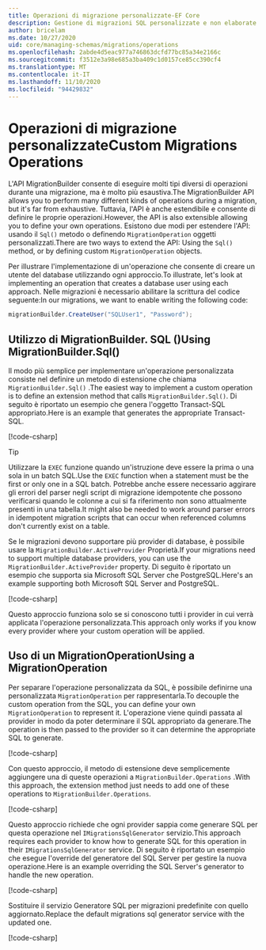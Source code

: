 ```yaml
---
title: Operazioni di migrazione personalizzate-EF Core
description: Gestione di migrazioni SQL personalizzate e non elaborate per la gestione dello schema del database con Entity Framework Core
author: bricelam
ms.date: 10/27/2020
uid: core/managing-schemas/migrations/operations
ms.openlocfilehash: 2abde4d5eac977a746863dcfd77bc85a34e2166c
ms.sourcegitcommit: f3512e3a98e685a3ba409c1d0157ce85cc390cf4
ms.translationtype: MT
ms.contentlocale: it-IT
ms.lasthandoff: 11/10/2020
ms.locfileid: "94429832"
---
```

# <a name="custom-migrations-operations"></a><span data-ttu-id="5749a-103">Operazioni di migrazione personalizzate</span><span class="sxs-lookup"><span data-stu-id="5749a-103">Custom Migrations Operations</span></span>

<span data-ttu-id="5749a-104">L'API MigrationBuilder consente di eseguire molti tipi diversi di operazioni durante una migrazione, ma è molto più esaustiva.</span><span class="sxs-lookup"><span data-stu-id="5749a-104">The MigrationBuilder API allows you to perform many different kinds of operations during a migration, but it's far from exhaustive.</span></span> <span data-ttu-id="5749a-105">Tuttavia, l'API è anche estendibile e consente di definire le proprie operazioni.</span><span class="sxs-lookup"><span data-stu-id="5749a-105">However, the API is also extensible allowing you to define your own operations.</span></span> <span data-ttu-id="5749a-106">Esistono due modi per estendere l'API: usando il `Sql()` metodo o definendo `MigrationOperation` oggetti personalizzati.</span><span class="sxs-lookup"><span data-stu-id="5749a-106">There are two ways to extend the API: Using the `Sql()` method, or by defining custom `MigrationOperation` objects.</span></span>

<span data-ttu-id="5749a-107">Per illustrare l'implementazione di un'operazione che consente di creare un utente del database utilizzando ogni approccio.</span><span class="sxs-lookup"><span data-stu-id="5749a-107">To illustrate, let's look at implementing an operation that creates a database user using each approach.</span></span> <span data-ttu-id="5749a-108">Nelle migrazioni è necessario abilitare la scrittura del codice seguente:</span><span class="sxs-lookup"><span data-stu-id="5749a-108">In our migrations, we want to enable writing the following code:</span></span>

```csharp
migrationBuilder.CreateUser("SQLUser1", "Password");
```

## <a name="using-migrationbuildersql"></a><span data-ttu-id="5749a-109">Utilizzo di MigrationBuilder. SQL ()</span><span class="sxs-lookup"><span data-stu-id="5749a-109">Using MigrationBuilder.Sql()</span></span>

<span data-ttu-id="5749a-110">Il modo più semplice per implementare un'operazione personalizzata consiste nel definire un metodo di estensione che chiama `MigrationBuilder.Sql()` .</span><span class="sxs-lookup"><span data-stu-id="5749a-110">The easiest way to implement a custom operation is to define an extension method that calls `MigrationBuilder.Sql()`.</span></span> <span data-ttu-id="5749a-111">Di seguito è riportato un esempio che genera l'oggetto Transact-SQL appropriato.</span><span class="sxs-lookup"><span data-stu-id="5749a-111">Here is an example that generates the appropriate Transact-SQL.</span></span>

[!code-csharp[](../../../../samples/core/Schemas/Migrations/CustomOperationSql.cs#snippet_CustomOperationSql)]

> [!TIP]
> <span data-ttu-id="5749a-112">Utilizzare la `EXEC` funzione quando un'istruzione deve essere la prima o una sola in un batch SQL.</span><span class="sxs-lookup"><span data-stu-id="5749a-112">Use the `EXEC` function when a statement must be the first or only one in a SQL batch.</span></span> <span data-ttu-id="5749a-113">Potrebbe anche essere necessario aggirare gli errori del parser negli script di migrazione idempotente che possono verificarsi quando le colonne a cui si fa riferimento non sono attualmente presenti in una tabella.</span><span class="sxs-lookup"><span data-stu-id="5749a-113">It might also be needed to work around parser errors in idempotent migration scripts that can occur when referenced columns don't currently exist on a table.</span></span>

<span data-ttu-id="5749a-114">Se le migrazioni devono supportare più provider di database, è possibile usare la `MigrationBuilder.ActiveProvider` Proprietà.</span><span class="sxs-lookup"><span data-stu-id="5749a-114">If your migrations need to support multiple database providers, you can use the `MigrationBuilder.ActiveProvider` property.</span></span> <span data-ttu-id="5749a-115">Di seguito è riportato un esempio che supporta sia Microsoft SQL Server che PostgreSQL.</span><span class="sxs-lookup"><span data-stu-id="5749a-115">Here's an example supporting both Microsoft SQL Server and PostgreSQL.</span></span>

[!code-csharp[](../../../../samples/core/Schemas/Migrations/CustomOperationMultiSql.cs#snippet_CustomOperationMultiSql)]

<span data-ttu-id="5749a-116">Questo approccio funziona solo se si conoscono tutti i provider in cui verrà applicata l'operazione personalizzata.</span><span class="sxs-lookup"><span data-stu-id="5749a-116">This approach only works if you know every provider where your custom operation will be applied.</span></span>

## <a name="using-a-migrationoperation"></a><span data-ttu-id="5749a-117">Uso di un MigrationOperation</span><span class="sxs-lookup"><span data-stu-id="5749a-117">Using a MigrationOperation</span></span>

<span data-ttu-id="5749a-118">Per separare l'operazione personalizzata da SQL, è possibile definirne una personalizzata `MigrationOperation` per rappresentarla.</span><span class="sxs-lookup"><span data-stu-id="5749a-118">To decouple the custom operation from the SQL, you can define your own `MigrationOperation` to represent it.</span></span> <span data-ttu-id="5749a-119">L'operazione viene quindi passata al provider in modo da poter determinare il SQL appropriato da generare.</span><span class="sxs-lookup"><span data-stu-id="5749a-119">The operation is then passed to the provider so it can determine the appropriate SQL to generate.</span></span>

[!code-csharp[](../../../../samples/core/Schemas/Migrations/CustomOperation.cs#snippet_CreateUserOperation)]

<span data-ttu-id="5749a-120">Con questo approccio, il metodo di estensione deve semplicemente aggiungere una di queste operazioni a `MigrationBuilder.Operations` .</span><span class="sxs-lookup"><span data-stu-id="5749a-120">With this approach, the extension method just needs to add one of these operations to `MigrationBuilder.Operations`.</span></span>

[!code-csharp[](../../../../samples/core/Schemas/Migrations/CustomOperation.cs#snippet_MigrationBuilderExtension)]

<span data-ttu-id="5749a-121">Questo approccio richiede che ogni provider sappia come generare SQL per questa operazione nel `IMigrationsSqlGenerator` servizio.</span><span class="sxs-lookup"><span data-stu-id="5749a-121">This approach requires each provider to know how to generate SQL for this operation in their `IMigrationsSqlGenerator` service.</span></span> <span data-ttu-id="5749a-122">Di seguito è riportato un esempio che esegue l'override del generatore del SQL Server per gestire la nuova operazione.</span><span class="sxs-lookup"><span data-stu-id="5749a-122">Here is an example overriding the SQL Server's generator to handle the new operation.</span></span>

[!code-csharp[](../../../../samples/core/Schemas/Migrations/CustomOperation.cs#snippet_MigrationsSqlGenerator)]

<span data-ttu-id="5749a-123">Sostituire il servizio Generatore SQL per migrazioni predefinite con quello aggiornato.</span><span class="sxs-lookup"><span data-stu-id="5749a-123">Replace the default migrations sql generator service with the updated one.</span></span>

[!code-csharp[](../../../../samples/core/Schemas/Migrations/CustomOperation.cs#snippet_OnConfiguring)]
